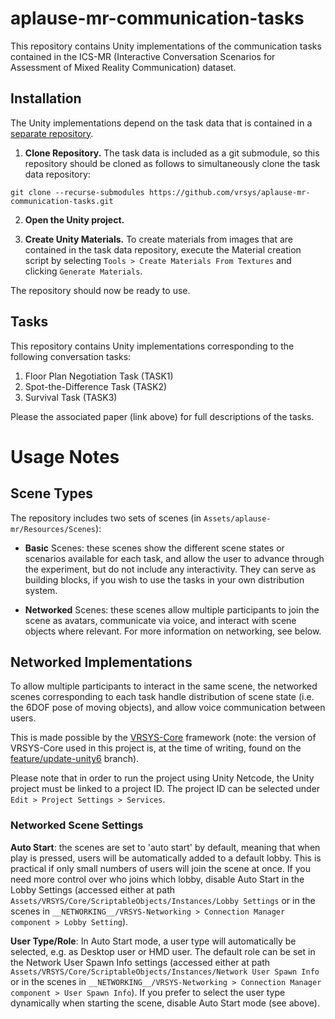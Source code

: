 
# aplause-mr-communication-tasks

This repository contains Unity implementations of the communication tasks contained in the ICS-MR (Interactive Conversation Scenarios for Assessment of Mixed Reality Communication) dataset.    

## Installation

The Unity implementations depend on the task data that is contained in a [separate repository](https://github.com/vrsys/ics-mr-communication-scenario-materials).

1. **Clone Repository.** The task data is included as a git submodule, so this repository should be cloned as follows to simultaneously clone the task data repository:

```
git clone --recurse-submodules https://github.com/vrsys/aplause-mr-communication-tasks.git
```

2. **Open the Unity project.** 

3. **Create Unity Materials.** To create materials from images that are contained in the task data repository, execute the Material creation script by selecting `Tools > Create Materials From Textures` and clicking `Generate Materials`.

The repository should now be ready to use.


## Tasks

This repository contains Unity implementations corresponding to the following conversation tasks:

1. Floor Plan Negotiation Task (TASK1)
2. Spot-the-Difference Task (TASK2)
3. Survival Task (TASK3)

Please the associated paper (link above) for full descriptions of the tasks.


# Usage Notes

## Scene Types

The repository includes two sets of scenes (in `Assets/aplause-mr/Resources/Scenes`):

* **Basic** Scenes: these scenes show the different scene states or scenarios available for each task, and allow the user to advance through the experiment, but do not include any interactivity. They can serve as building blocks, if you wish to use the tasks in your own distribution system.

* **Networked** Scenes: these scenes allow multiple participants to join the scene as avatars, communicate via voice, and interact with scene objects where relevant. For more information on networking, see below.


## Networked Implementations

To allow multiple participants to interact in the same scene, the networked scenes corresponding to each task handle distribution of scene state (i.e. the 6DOF pose of moving objects), and allow voice communication between users.

This is made possible by the [VRSYS-Core](https://github.com/vrsys/vrsys-core/) framework (note: the version of VRSYS-Core used in this project is, at the time of writing, found on the [feature/update-unity6](https://github.com/vrsys/vrsys-core/tree/feature/update-unity6) branch). 

Please note that in order to run the project using Unity Netcode, the Unity project must be linked to a project ID. The project ID can be selected under `Edit > Project Settings > Services`.

### Networked Scene Settings

**Auto Start**: the scenes are set to 'auto start' by default, meaning that when play is pressed, users will be automatically added to a default lobby. This is practical if only small numbers of users will join the scene at once. If you need more control over who joins which lobby, disable Auto Start in the Lobby Settings (accessed either at path `Assets/VRSYS/Core/ScriptableObjects/Instances/Lobby Settings` or in the scenes in `__NETWORKING__/VRSYS-Networking > Connection Manager component > Lobby Setting`). 

**User Type/Role**: In Auto Start mode, a user type will automatically be selected, e.g. as Desktop user or HMD user. The default role can be set in the Network User Spawn Info settings (accessed either at path `Assets/VRSYS/Core/ScriptableObjects/Instances/Network User Spawn Info` or in the scenes in `__NETWORKING__/VRSYS-Networking > Connection Manager component > User Spawn Info`). If you prefer to select the user type dynamically when starting the scene, disable Auto Start mode (see above).

